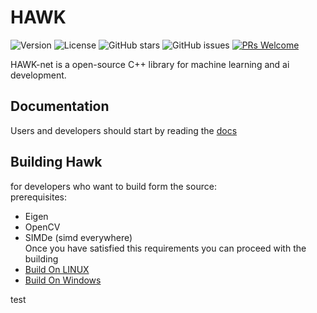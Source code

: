 # HAWK 
![Version](https://img.shields.io/badge/version-0.1-pink)
![License](https://img.shields.io/badge/license-MIT-blue)
![GitHub stars](https://img.shields.io/github/stars/FreezB11/0xhawk?style=social)
![GitHub issues](https://img.shields.io/github/issues/FreezB11/0xhawk)
[![PRs Welcome](https://img.shields.io/badge/PRs-welcome-brightgreen)](CONTRIBUTING.md)

HAWK-net is a open-source C++ library for machine learning and ai development.

## Documentation
 Users and developers should start by reading the [docs](doc/doc.md)  


## Building Hawk
for developers who want to build form the source:  
prerequisites:  
- Eigen 
- OpenCV
- SIMDe (simd everywhere)  
Once you have satisfied this requirements you can proceed with the building
- [Build On LINUX](doc/linux.md)
- [Build On Windows](doc/windows.md)

test
